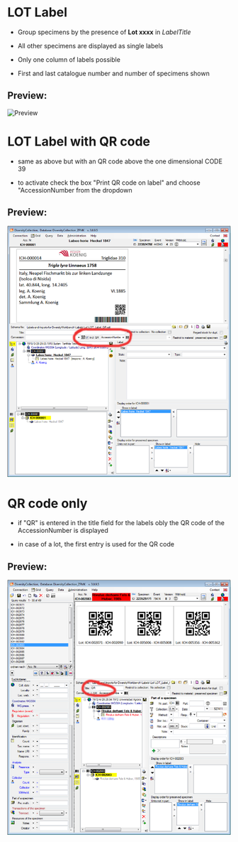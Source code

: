 LOT Label
==================

- Group specimens by the presence of **Lot xxxx** in *LabelTitle*

- All other specimens are displayed as single labels

- Only one column of labels possible

- First and last catalogue number and number of specimens shown

Preview:
---------

![Preview](https://github.com/ZFMK/Labels-and-Imports-for-DiversityWorkbench/blob/screenshots/preview/preview_lot.png)


LOT Label with QR code
==================
- same as above but with an QR code above the one dimensional CODE 39

- to activate check the box "Print QR code on label" and choose "AccessionNumber from the dropdown

Preview:
---------

![Preview](https://github.com/ZFMK/Labels-and-Imports-for-DiversityWorkbench/blob/screenshots/preview/preview_lot_qr_in_dc_marked.png)


QR code only
==================
- if "QR" is entered in the title field for the labels obly the QR code of the AccessionNumber is displayed

- in case of a lot, the first entry is used for the QR code

Preview:
---------

![Preview](https://github.com/ZFMK/Labels-and-Imports-for-DiversityWorkbench/blob/screenshots/preview/preview_lot_qr_only_in_dc_marked.png)
